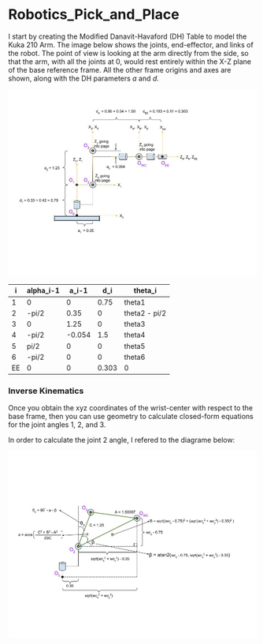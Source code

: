 # Robotics_Pick_and_Place

I start by creating the Modified Danavit-Havaford (DH) Table to model the Kuka 210 Arm.
The image below shows the joints, end-effector, and links of the robot. The point of view is looking at the arm directly from the side, so that the arm, with all the joints at 0, would rest entirely within the X-Z plane of the base reference frame. All the other frame origins and axes are shown, along with the DH parameters *a* and *d*.

![Robot Model for Making the DH Table](/images/Robot_Model.jpg)

i            | alpha_i-1     | a_i-1         | d_i           | theta_i
------------ | ------------- | ------------- | ------------- | -------------
1            | 0             | 0             | 0.75          | theta1
2            | -pi/2         | 0.35          | 0             | theta2 - pi/2
3            | 0             | 1.25          | 0             | theta3
4            | -pi/2         | -0.054        | 1.5           | theta4
5            | pi/2          | 0             | 0             | theta5
6            | -pi/2         | 0             | 0             | theta6
EE           | 0             | 0             | 0.303         | 0

### Inverse Kinematics
Once you obtain the xyz coordinates of the wrist-center with respect to the base frame, then you can use geometry to calculate closed-form equations for the joint angles 1, 2, and 3.

In order to calculate the joint 2 angle, I refered to the diagrame below:

![Geometry to Calculate Joint 2](/images/Inverse_Kinematics.jpg)

